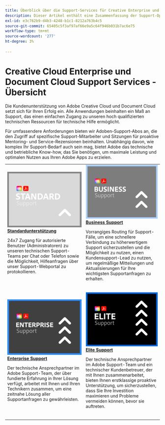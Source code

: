 ```yaml
---
title: Überblick über die Support-Services für Creative Enterprise und Document Cloud
description: Dieser Artikel enthält eine Zusammenfassung der Support-Optionen für Adobe Creative Cloud und Document Cloud. Zu diesen Optionen gehören Standard, Business, Enterprise und Elite.
exl-id: e3c762b9-d4b3-4248-b1c1-8212a763b4c5
source-git-commit: 65405c5f3af97af66e9a5c64f946b031b7ac6e75
workflow-type: tm+mt
source-wordcount: '277'
ht-degree: 3%

---
```


# Creative Cloud Enterprise und Document Cloud Support Services - Übersicht

Die Kundenunterstützung von Adobe Creative Cloud und Document Cloud setzt sich für Ihren Erfolg ein. Alle Anwendungen beinhalten ein Maß an Support, das einen einfachen Zugang zu unseren hoch qualifizierten technischen Ressourcen für technische Hilfe ermöglicht.

Für umfassendere Anforderungen bieten wir Adoben-Support-Abos an, die den Zugriff auf spezifische Support-Mitarbeiter und Sitzungen für proaktive Mentoring- und Service-Rezensionen beinhalten. Unabhängig davon, wie komplex Ihr Support-Bedarf auch sein mag, bietet Adobe das technische und betriebliche Know-how, das Sie benötigen, um maximale Leistung und optimalen Nutzen aus Ihren Adobe Apps zu erzielen.

<table style="table-layout:fixed">
<tr>
  <td>
    <a href="assets/DMeStandardSupportDatasheet_2022.pdf">
    <img alt="Standard" src="assets/STANDARDSupportThumbnailCC.png"/>
    </a>
    <div>
    <a href="assets/DMeStandardSupportDatasheet_2022.pdf"><strong>Standardunterstützung</strong></a> 
    </div>
    <p>24x7 Zugang für autorisierte Benutzer (Administratoren) zu unseren technischen Support-Teams per Chat oder Telefon sowie die Möglichkeit, Hilfeanfragen über unser Support-Webportal zu protokollieren. </p>
    <br>
  </td>
  <td>
    <a href="assets/DMeBusinessSupportDatasheet_2022.pdf">
      <img alt="Business" src="assets/BusinessSupportThumbnailCC.png">
    </a>
    <div>
    <a href="assets/DMeBusinessSupportDatasheet_2022.pdf"><strong>Business Support</strong></a>
    </div>
    <p>Vorrangiges Routing für Support-Fälle, um eine schnellere Verbindung zu höherwertigem Support sicherzustellen und die Möglichkeit zu nutzen, einen Kundensupport-Lead zu nutzen, um regelmäßige Mitteilungen und Aktualisierungen für Ihre wichtigsten Supportanfragen zu erhalten.</p>
    <br>
  </td>
</tr>
<tr>
  <td>
    <a href="assets/DMeEnterpriseSupportDatasheet_2022.pdf">
    <img alt="Enterprise" src="assets/EnterpriseSupportThumbnailxx.png"/>
    </a>
    <div>
    <a href="assets/DMeEnterpriseSupportDatasheet_2022.pdf"><strong>Enterprise Support</strong></a>
    </div>
    <p>Der technische Ansprechpartner im Adobe Support-Team, der über fundierte Erfahrung in Ihrer Lösung verfügt, arbeitet mit Ihnen und Ihren Technikern zusammen, um eine zeitnahe Lösung aller Supportanfragen zu gewährleisten.</p>
    <br>
  </td>
  <td>
    <a href="assets/DMeEliteSupportDatasheet_2022.pdf">
      <img alt="Elite" src="assets/EliteSupportThumbnailcc.png">
    </a>
    <div>
    <a href="assets/DMeEliteSupportDatasheet_2022.pdf"><strong>Elite Support</strong></a>
    </div>
    <p>Der technische Ansprechpartner im Adobe Support-Team und ein technischer Kundenbetreuer, der mit Ihnen zusammenarbeitet, bieten Ihnen erstklassige proaktive Unterstützung, um sicherzustellen, dass Sie Ihre Investition maximieren und Probleme vermeiden können, bevor sie auftreten.</p>
    <br>
  </td>
</tr>
</table>
